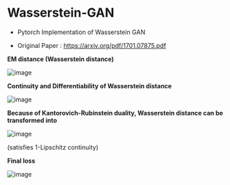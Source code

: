 # Wasserstein-GAN
- Pytorch Implementation of Wasserstein GAN

- Original Paper : https://arxiv.org/pdf/1701.07875.pdf



**EM distance (Wasserstein distance)**


![image](https://user-images.githubusercontent.com/69974410/187249143-b3aaba14-c066-48ca-ad8f-502a23881227.png)



**Continuity and Differentiability of Wasserstein distance**

![image](https://user-images.githubusercontent.com/69974410/187249248-e60ed047-f880-40f4-8b0c-6b2f28d1c18c.png)




**Because of Kantorovich-Rubinstein duality, Wasserstein distance can be transformed into**

![image](https://user-images.githubusercontent.com/69974410/187249561-9ad3a745-4e1c-475a-9612-e3d13a9bc528.png)

(satisfies  1-Lipschitz continuity)


**Final loss**

![image](https://user-images.githubusercontent.com/69974410/187250240-ac965484-0634-4f22-b79f-76aaf6a5e513.png)
